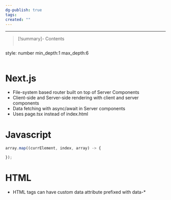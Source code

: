 ```yaml
---
dg-publish: true
tags: 
created: ""
---
```

---

>[!summary]- Contents
>```toc
style: number
min_depth:1
max_depth:6 
>```

# Next.js
- File-system based router built on top of Server Components
- Client-side and Server-side rendering with client and server components
- Data fetching with async/await in Server components
- Uses page.tsx instead of index.html


# Javascript
```javascript
array.map((currElement, index, array) -> {

});
```

# HTML

- HTML tags can have custom data attribute prefixed with data-*